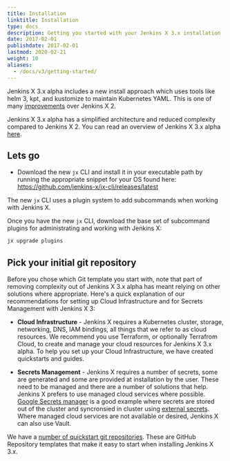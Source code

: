 ```yaml
---
title: Installation
linktitle: Installation
type: docs
description: Getting you started with your Jenkins X 3.x installation
date: 2017-02-01
publishdate: 2017-02-01
lastmod: 2020-02-21
weight: 10
aliases:
  - /docs/v3/getting-started/
---
```


Jenkins X 3.x alpha includes a new install approach which uses tools like helm 3, kpt, and kustomize to maintain Kubernetes YAML. This is one of many [improvements](/docs/v3/about/benefits/) over Jenkins X 2.

Jenkins X 3.x alpha has a simplified architecture and reduced complexity compared to Jenkins X 2. You can read an overview of Jenkins X 3.x alpha [here](/docs/v3/about/overview/).

## Lets go

- Download the new `jx` CLI and install it in your executable path by running the appropriate snippet for your OS found here: https://github.com/jenkins-x/jx-cli/releases/latest

The new `jx` CLI uses a plugin system to add subcommands when working with Jenkins X.

Once you have the new `jx` CLI, download the base set of subcommand plugins for administrating and working with Jenkins X:

```bash
jx upgrade plugins
```

## Pick your initial git repository

Before you chose which Git template you start with, note that part of removing complexity out of Jenkins X 3.x alpha has meant relying on other solutions where appropriate. Here's a quick explanation of our recommendations for setting up Cloud Infrastructure and for Secrets Management with Jenkins X 3:

-  __Cloud Infrastructure__ - Jenkins X requires a Kubernetes cluster, storage, networking, DNS, IAM bindings, all things that we refer to as cloud resources. We recommend you use Terraform, or optionally Terrafrom Cloud, to create and manage your cloud resources for Jenkins X 3.x alpha. To help you set up your Cloud Infrastructure, we have created quickstarts and guides.

- __Secrets Management__ - Jenkins X requires a number of secrets, some are generated and some are provided at installation by the user. These need to be managed and there are a number of solutions that help.  Jenkins X prefers to use managed cloud services where possible. [Google Secrets manager](https://cloud.google.com/secret-manager) is a good example where secrets are stored out of the cluster and syncronsied in cluster using [external secrets](https://github.com/godaddy/kubernetes-external-secrets). Where managed cloud services are not available or desired, Jenkins X can also use Vault.

We have a [number of quickstart git repositories](https://github.com/jx3-gitops-repositories). These are GitHub Repository templates that make it easy to start when installing Jenkins X 3.x.
